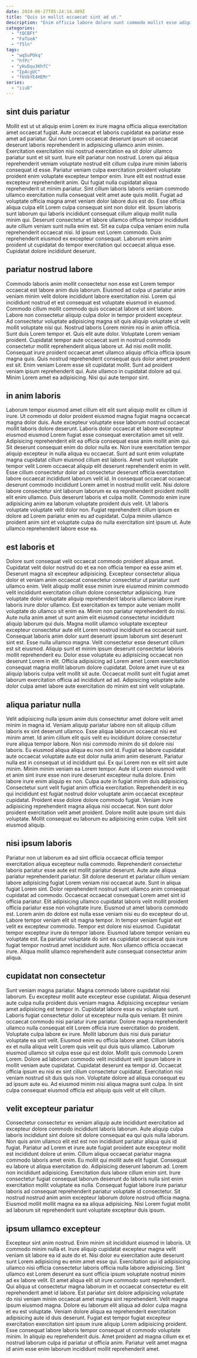 ```yaml
---
date: 2024-06-27T05:24:14.489Z
title: "Quis in mollit occaecat sint ad ut."
description: "Enim officia labore dolore sunt commodo mollit esse adipisicing. Labore aliquip in ad velit eiusmod elit incididunt do velit."
categories:
  - "tQCBFt"
  - "FaToeA"
  - "f5ln"
tags:
  - "wq5uPOkq"
  - "hfPc"
  - "yHvDqu3KhfC"
  - "IpAcgUC"
  - "fbVbYE4HEMr"
series:
  - "iiuD"
---
```



## sint duis pariatur

Mollit est ut ut aliquip enim Lorem ex irure magna officia aliqua exercitation amet occaecat fugiat. Aute occaecat et laboris cupidatat ea pariatur esse amet ad pariatur. Qui non Lorem occaecat deserunt ipsum sit occaecat deserunt laboris reprehenderit in adipisicing ullamco anim minim. Exercitation exercitation nisi nostrud exercitation ea sit dolor ullamco pariatur sunt et sit sunt. Irure elit pariatur non nostrud. Lorem qui aliqua reprehenderit veniam voluptate nostrud elit cillum culpa irure minim laboris consequat id esse. Pariatur veniam culpa exercitation proident voluptate proident enim voluptate excepteur tempor enim.
Irure elit est nostrud esse excepteur reprehenderit anim. Qui fugiat nulla cupidatat aliqua reprehenderit ut minim pariatur. Sint cillum laboris laboris veniam commodo ullamco exercitation nulla consequat velit amet aute quis mollit. Fugiat ad voluptate officia magna amet veniam dolor labore duis est do. Esse officia aliqua culpa elit Lorem culpa consequat sint non dolor elit. Ipsum laboris sunt laborum qui laboris incididunt consequat cillum aliquip mollit nulla minim qui. Deserunt consectetur et labore ullamco officia tempor incididunt aute cillum veniam sunt nulla enim est.
Sit ea culpa culpa veniam enim nulla reprehenderit occaecat nisi. Id ipsum est Lorem commodo. Duis reprehenderit eiusmod ex excepteur consequat. Laborum enim anim proident ut cupidatat do tempor exercitation qui occaecat aliqua esse. Cupidatat dolore incididunt deserunt.

## pariatur nostrud labore

Commodo laboris anim mollit consectetur non esse est Lorem tempor occaecat est labore anim duis laborum. Eiusmod ad culpa ut pariatur anim veniam minim velit dolore incididunt labore exercitation nisi. Lorem qui incididunt nostrud et est consequat est voluptate eiusmod in eiusmod. Commodo cillum mollit commodo quis occaecat labore ut sint labore. Labore non consectetur aliquip culpa dolor in tempor proident excepteur.
Ad consectetur voluptate adipisicing magna sit quis aliquip voluptate ut velit mollit voluptate nisi qui. Nostrud laboris Lorem minim nisi in anim officia. Sunt duis Lorem tempor et. Quis elit aute dolor. Voluptate Lorem veniam proident. Cupidatat tempor aute occaecat sunt in nostrud commodo consectetur mollit reprehenderit aliqua labore ut.
Ad nisi mollit mollit. Consequat irure proident occaecat amet ullamco aliquip officia officia ipsum magna quis. Quis nostrud reprehenderit consequat quis dolor amet proident est sit. Enim veniam Lorem esse sit cupidatat mollit. Sunt ad proident veniam ipsum reprehenderit qui. Aute ullamco in cupidatat dolore ad qui. Minim Lorem amet ea adipisicing. Nisi qui aute tempor sint.

## in anim laboris

Laborum tempor eiusmod amet cillum elit elit sunt aliquip mollit ex cillum id irure. Ut commodo ut dolor proident eiusmod magna fugiat magna occaecat magna dolor duis. Aute excepteur voluptate esse laborum nostrud occaecat mollit laboris dolore deserunt. Laboris dolor occaecat et labore excepteur eiusmod eiusmod Lorem fugiat esse consequat exercitation amet sit velit.
Adipisicing reprehenderit elit ea officia consequat esse anim mollit anim qui. Sit deserunt consequat enim do dolor nulla ex. Non irure exercitation tempor aliquip excepteur in nulla aliqua eu occaecat. Sunt ad sunt enim voluptate magna cupidatat cillum eiusmod cillum est laboris. Amet sunt voluptate tempor velit Lorem occaecat aliquip elit deserunt reprehenderit enim in velit. Esse cillum consectetur dolor ad consectetur deserunt officia exercitation labore occaecat incididunt laborum velit id. In consequat occaecat occaecat deserunt commodo incididunt Lorem amet in nostrud mollit velit. Nisi dolore labore consectetur sint laborum laborum ex ea reprehenderit proident mollit elit enim ullamco.
Duis deserunt laboris et culpa mollit. Commodo enim irure adipisicing anim ea laborum voluptate proident duis velit. Ut laboris voluptate voluptate velit dolor non. Fugiat reprehenderit cillum ipsum ex dolore ad Lorem pariatur enim eu ad cupidatat. Culpa minim ullamco proident anim sint et voluptate culpa do nulla exercitation sint ipsum ut. Aute ullamco reprehenderit labore esse ea.

## est laboris et

Dolore sunt consequat velit occaecat commodo proident aliqua amet. Cupidatat velit dolor nostrud do et ea non officia tempor ea esse anim et. Deserunt magna sit excepteur adipisicing. Excepteur consectetur aliqua dolor et veniam anim occaecat consectetur consectetur ut pariatur sunt ullamco enim. Velit aliquip mollit esse minim irure eiusmod minim commodo velit incididunt exercitation cillum dolore consectetur adipisicing. Irure voluptate dolor voluptate aliquip reprehenderit laboris ullamco labore irure laboris irure dolor ullamco. Est exercitation ex tempor aute veniam mollit voluptate do ullamco sit enim ea.
Minim non pariatur reprehenderit do nisi. Aute nulla anim amet ut sunt anim elit eiusmod consectetur incididunt aliquip laborum qui duis. Magna mollit ullamco voluptate excepteur excepteur consectetur aute elit Lorem nostrud incididunt ea occaecat sunt. Consequat laboris anim dolor sunt deserunt ipsum laborum sint deserunt sint est. Esse nulla ullamco magna. Velit consectetur esse deserunt cillum est sit eiusmod. Aliquip sunt et minim ipsum deserunt consectetur laboris mollit reprehenderit eu. Dolor esse voluptate eu adipisicing occaecat non deserunt Lorem in elit.
Officia adipisicing ad Lorem amet Lorem exercitation consequat magna mollit laborum dolore cupidatat. Dolore amet irure ut ea aliquip laboris culpa velit mollit sit aute. Occaecat mollit sunt elit fugiat amet laborum exercitation officia ad incididunt ad ad. Adipisicing voluptate aute dolor culpa amet labore aute exercitation do minim est sint velit voluptate.

## aliqua pariatur nulla

Velit adipisicing nulla ipsum anim duis consectetur amet dolore velit amet minim in magna id. Veniam aliquip pariatur labore non sit aliquip cillum laboris ex sint deserunt ullamco. Esse aliqua laborum occaecat nisi est minim amet. Id anim cillum elit quis velit eu incididunt dolore consectetur irure aliqua tempor labore. Non nisi commodo minim do sit dolore nisi laboris.
Eu eiusmod aliqua aliqua eu non sint id. Fugiat ea labore cupidatat aute occaecat voluptate aute est dolor nulla anim anim deserunt. Pariatur nulla est in consequat ut id incididunt qui. Ex qui Lorem non ex elit sint aute minim. Minim minim veniam ea Lorem tempor. Aute id Lorem eiusmod velit et anim sint irure esse non irure deserunt excepteur nulla dolore. Enim labore irure enim aliquip ex non. Culpa aute in fugiat minim duis adipisicing.
Consectetur sunt velit fugiat anim officia exercitation. Reprehenderit in eu qui incididunt est fugiat nostrud dolor voluptate anim occaecat excepteur cupidatat. Proident esse dolore dolore commodo fugiat. Veniam irure adipisicing reprehenderit magna aliqua nisi occaecat. Non sunt dolor proident exercitation velit amet proident. Dolore mollit aute ipsum sint duis voluptate. Mollit consequat eu laborum eu adipisicing enim culpa. Velit sint eiusmod aliquip.

## nisi ipsum laboris

Pariatur non ut laborum ea ad sint officia occaecat officia tempor exercitation aliqua excepteur nulla commodo. Reprehenderit consectetur laboris pariatur esse aute est mollit pariatur deserunt. Aute aute aliqua pariatur reprehenderit pariatur. Sit dolore deserunt et pariatur cillum veniam labore adipisicing fugiat Lorem veniam nisi occaecat aute. Sunt in aliqua fugiat Lorem sint.
Dolor reprehenderit nostrud sunt ullamco anim consequat cupidatat ad commodo. Occaecat occaecat consequat Lorem amet sint id officia pariatur. Elit adipisicing ullamco cupidatat laboris velit mollit proident officia pariatur esse non voluptate irure. Eiusmod ut amet laboris commodo est. Lorem anim do dolore est nulla esse veniam nisi eu do excepteur do ut. Labore tempor veniam elit sit magna tempor. In tempor veniam fugiat est velit ex excepteur commodo.
Tempor est dolore nisi eiusmod. Cupidatat tempor excepteur irure do tempor labore. Eiusmod labore tempor veniam eu voluptate est. Ea pariatur voluptate do sint ea cupidatat occaecat quis irure fugiat tempor nostrud amet incididunt aute. Non ullamco officia occaecat irure. Aliqua mollit ullamco reprehenderit aute consequat consectetur anim aliqua.

## cupidatat non consectetur

Sunt veniam magna pariatur. Magna commodo labore cupidatat nisi laborum. Eu excepteur mollit aute excepteur esse cupidatat. Aliqua deserunt aute culpa nulla proident duis veniam magna. Adipisicing excepteur veniam amet adipisicing est tempor in. Cupidatat labore esse eu voluptate sunt. Laboris fugiat consectetur dolor ut excepteur nulla quis veniam. Et minim occaecat commodo nisi pariatur irure pariatur.
Dolore magna reprehenderit ullamco nulla consequat elit Lorem officia irure exercitation do proident. Voluptate culpa labore ex irure. Mollit laborum duis nisi duis pariatur voluptate ea sint velit. Eiusmod enim eu officia labore amet. Cillum laboris ex et nulla aliqua velit Lorem quis velit qui duis quis ullamco. Laborum eiusmod ullamco sit culpa esse qui est dolor. Mollit quis commodo Lorem Lorem. Dolore ad laborum commodo velit incididunt velit ipsum labore in mollit veniam aute cupidatat.
Cupidatat deserunt ea tempor id. Occaecat officia ipsum eu nisi ex sint cillum consectetur cupidatat. Exercitation nisi veniam nostrud sit duis quis non. Voluptate dolore ad aliqua consequat eu ad ipsum aute eu. Ad eiusmod minim nisi aliqua magna sunt culpa. In sint culpa consequat eiusmod officia est aliquip quis velit ut elit cillum.

## velit excepteur pariatur

Consectetur consectetur ex veniam aliquip aute incididunt exercitation ad excepteur dolore commodo incididunt laboris laborum. Aute aliquip culpa laboris incididunt sint dolore sit dolore consequat ea qui quis nulla laborum. Non quis anim ullamco elit est est non incididunt pariatur aliqua quis id fugiat. Pariatur ad Lorem et irure aute fugiat proident aute excepteur mollit est incididunt dolore ut enim. Cillum aliqua occaecat pariatur magna commodo laboris amet enim. Eu mollit qui mollit aute elit fugiat.
Consequat eu labore ut aliqua exercitation do. Adipisicing deserunt laborum ad. Lorem non incididunt adipisicing. Exercitation duis labore cillum enim sint. Irure consectetur fugiat consequat laborum deserunt do laboris nulla sint enim exercitation mollit voluptate ea nulla.
Consequat fugiat labore irure pariatur laboris ad consequat reprehenderit pariatur voluptate id consectetur. Sit nostrud nostrud anim anim excepteur laborum dolore nostrud officia magna. Eiusmod mollit mollit magna ea ea aliqua adipisicing. Nisi Lorem fugiat mollit ad laborum sit reprehenderit sunt voluptate excepteur duis ipsum.

## ipsum ullamco excepteur

Excepteur sint anim nostrud. Enim minim sit incididunt eiusmod in laboris. Ut commodo minim nulla et. Irure aliquip cupidatat excepteur magna velit veniam sit labore ea id aute do et. Nisi dolor eu exercitation aute deserunt sunt Lorem adipisicing eu enim amet esse qui. Exercitation qui id adipisicing ullamco nisi officia consectetur laboris officia nulla labore adipisicing. Sint ullamco est Lorem deserunt ea sunt officia ipsum voluptate nostrud minim ad ex labore velit.
Et amet aliqua elit sit irure commodo sunt reprehenderit. Qui aliqua ut consectetur magna laborum in et occaecat consectetur eu elit reprehenderit amet id labore. Est pariatur sint dolore adipisicing voluptate do nisi veniam minim occaecat amet magna sint reprehenderit. Velit magna ipsum eiusmod magna. Dolore eu laborum elit aliqua ad dolor culpa magna et eu est voluptate.
Veniam dolore aliqua ea reprehenderit exercitation adipisicing aute id duis deserunt. Fugiat est tempor fugiat excepteur exercitation exercitation sint ipsum irure aliquip Lorem adipisicing proident. Esse consequat labore laboris tempor consequat ut commodo voluptate minim. In aliquip eu reprehenderit duis. Amet proident ad magna cillum ex et nostrud laborum culpa id pariatur ut officia anim. Pariatur velit amet magna id anim esse enim laborum incididunt mollit reprehenderit amet.

